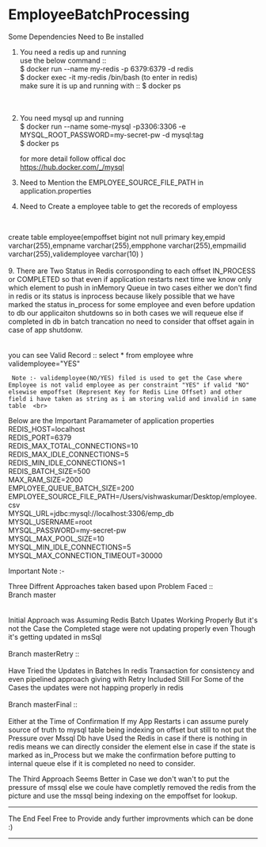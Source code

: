 # EmployeeBatchProcessing
Some Dependencies Need to Be installed <br>
1. You need a redis up and running<br>
   use the below command ::<br>
      $ docker run --name my-redis -p 6379:6379 -d redis<br>
      $ docker exec -it my-redis /bin/bash (to enter in redis)<br>
   make sure it is up and running with :: $ docker ps <br>
       <br>
       <br>
3. You need mysql up and running<br>
      $ docker run --name some-mysql -p3306:3306 -e MYSQL_ROOT_PASSWORD=my-secret-pw -d mysql:tag<br>
      $ docker ps<br>

   for more detail follow offical doc<br>
   https://hub.docker.com/_/mysql<br>
5. Need to Mention the EMPLOYEE_SOURCE_FILE_PATH in application.properties <br>
6. Need to Create a employee table to get the recoreds of employess<br>
<br>

  create table employee(empoffset bigint not null primary key,empid varchar(255),empname varchar(255),empphone varchar(255),empmailid 
 varchar(255),validemployee varchar(10)
   )
<br>
<br>
9. There are Two Status in Redis corrosponding to each offset IN_PROCESS or COMPLETED so that even if application restarts next time
   we know only which element to push in inMemory Queue in two cases either we don't find in redis or its status is inprocess because likely possible that we have marked the status in_process for some employee and even before updation to db our applicaiton shutdowns
   so in both cases we will requeue else if completed in db in batch trancation no need to consider that offset again in case of app shutdonw.
   <br>
   <br>
   <br>
     you can see Valid Record :: select * from employee whre validemployee="YES"  <br>    
   
     Note :- validemployee(NO/YES) filed is used to get the Case where Employee is not valid employee as per constraint "YES" if valid "NO" elsewise empoffset (Represent Key for Redis Line Offset) and other field i have taken as string as i am storing valid and invalid in same table  <br>

Below are the Important Paramameter of application properties <br>
REDIS_HOST=localhost <br>
REDIS_PORT=6379      <br>
REDIS_MAX_TOTAL_CONNECTIONS=10 <br>
REDIS_MAX_IDLE_CONNECTIONS=5    <br>
REDIS_MIN_IDLE_CONNECTIONS=1   <br>
REDIS_BATCH_SIZE=500    <br>
MAX_RAM_SIZE=2000   <br>
EMPLOYEE_QUEUE_BATCH_SIZE=200 <br>
EMPLOYEE_SOURCE_FILE_PATH=/Users/vishwaskumar/Desktop/employee.csv  <br>
MYSQL_URL=jdbc:mysql://localhost:3306/emp_db <br>
MYSQL_USERNAME=root <br>
MYSQL_PASSWORD=my-secret-pw <br>
MYSQL_MAX_POOL_SIZE=10 <br>
MYSQL_MIN_IDLE_CONNECTIONS=5 <br>
MYSQL_MAX_CONNECTION_TIMEOUT=30000 <br>



Important Note :-

Three Diffrent Approaches taken based upon Problem Faced  ::<br>
Branch master <br>
<br>
<br>
Initial Approach was Assuming Redis Batch Upates Working Properly
But it's not the Case the Completed stage were not updating properly even Though it's getting updated in msSql
<br>
<br>
Branch masterRetry ::<br>
<br>
Have Tried the Updates in Batches In redis Transaction for consistency and even pipelined approach 
giving with Retry Included Still For Some of the Cases the updates were not happing properly in redis
<br>
<br>
Branch masterFinal ::<br>
<br>
Either at the Time of Confirmation If my App Restarts i can assume purely source of truth to mysql table being indexing on offset but 
still to not put the Pressure over Mssql Db have Used the Redis in case if there is nothing in redis means we can directly consider the
element else in case if the state is marked as in_Process but we make the confirmation before putting to internal queue else if it is 
completed no need to consider.

The Third Approach Seems Better in Case we don't wan't to put the pressure of mssql else we coule have completly 
removed the redis from the picture and use the mssql being indexing on the empoffset for lookup.

<hr>    The End Feel Free to Provide andy further improvments which can be done :) <hr>
<br>



